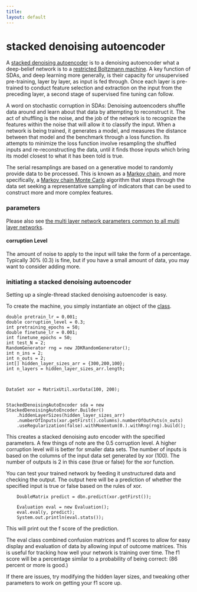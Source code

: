 ```yaml
---
title: 
layout: default
---
```


# stacked denoising autoencoder

A [stacked denoising autoencoder](http://deeplearning.net/tutorial/SdA.html) is to a denoising autoencoder what a deep-belief network is to a [restricted Boltzmann machine](../restrictedboltzmannmachine.html). A key function of SDAs, and deep learning more generally, is their capacity for unsupervised pre-training, layer by layer, as input is fed through. Once each layer is pre-trained to conduct feature selection and extraction on the input from the preceding layer, a second stage of supervised fine tuning can follow. 

A word on stochastic corruption in SDAs: Denoising autoencoders shuffle data around and learn about that data by attempting to reconstruct it. The act of shuffling is the noise, and the job of the network is to recognize the features within the noise that will allow it to classify the input. When a network is being trained, it generates a model, and measures the distance between that model and the benchmark through a loss function. Its attempts to minimize the loss function involve resampling the shuffled inputs and re-reconstructing the data, until it finds those inputs which bring its model closest to what it has been told is true. 

The serial resamplings are based on a generative model to randomly provide data to be processed. This is known as a [Markov chain](https://en.wikipedia.org/wiki/Markov_chain#Steady-state_analysis_and_limiting_distributions), and more specifically, a [Markov chain Monte Carlo](https://en.wikipedia.org/wiki/Markov_chain_Monte_Carlo) algorithm that steps through the data set seeking a representative sampling of indicators that can be used to construct more and more complex features.

### parameters

Please also see [the multi layer network parameters common to all multi layer networks](../multinetwork.html).

#### corruption Level 

The amount of noise to apply to the input will take the form of a percentage. Typically 30% (0.3) is fine, but if you have a small amount of data, you may want to consider adding more.


### initiating a stacked denoising autoencoder

Setting up a single-thread stacked denoising autoencoder is easy. 

To create the machine, you simply instantiate an object of the [class](../doc/com/ccc/deeplearning/sda/StackedDenoisingAutoEncoder.html).

    double pretrain_lr = 0.001;
	double corruption_level = 0.3;
	int pretraining_epochs = 50;
	double finetune_lr = 0.001;
	int finetune_epochs = 50;
	int test_N = 2;
	RandomGenerator rng = new JDKRandomGenerator();
	int n_ins = 2;
	int n_outs = 2;
	int[] hidden_layer_sizes_arr = {300,200,100};
	int n_layers = hidden_layer_sizes_arr.length;



    DataSet xor = MatrixUtil.xorData(100, 200);


    StackedDenoisingAutoEncoder sda = new StackedDenoisingAutoEncoder.Builder()
		.hiddenLayerSizes(hidden_layer_sizes_arr)
		.numberOfInputs(xor.getFirst().columns).numberOfOutPuts(n_outs)
		.useRegularization(false).withMomentum(0.).withRng(rng).build();


This creates a stacked denoising auto encoder with the specified parameters. A few things of note are the 0.5 corruption level. A higher corruption level will is better for smaller data sets. The number of inputs is based on the columns of the input data set generated by xor (100). The number of outputs is 2 in this case (true or false) for the xor function.

You can test your trained network by feeding it unstructured data and checking the output. The output here will be a prediction of whether the specified input is true or false based on the rules of xor.


		DoubleMatrix predict = dbn.predict(xor.getFirst());

		Evaluation eval = new Evaluation();
		eval.eval(y, predict);
		System.out.println(eval.stats());


This will print out the f score of the prediction. 

The eval class combined confusion matrices and f1 scores to allow for easy display and evaluation of data by allowing input of outcome matrices. This is useful for tracking how well your network is training over time. The f1 score will be a percentage similar to a probability of being correct: (86 percent or more is good.)

If there are issues, try modifying the hidden layer sizes, and tweaking other parameters to work on getting your f1 score up.